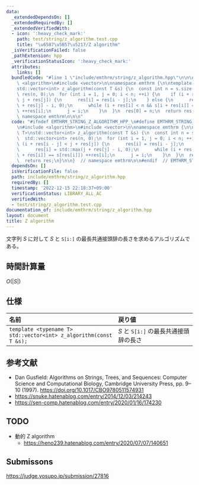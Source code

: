 ```yaml
---
data:
  _extendedDependsOn: []
  _extendedRequiredBy: []
  _extendedVerifiedWith:
  - icon: ':heavy_check_mark:'
    path: test/string/z_algorithm.test.cpp
    title: "\u6587\u5B57\u5217/Z algorithm"
  _isVerificationFailed: false
  _pathExtension: hpp
  _verificationStatusIcon: ':heavy_check_mark:'
  attributes:
    links: []
  bundledCode: "#line 1 \"include/emthrm/string/z_algorithm.hpp\"\n\n\n\n#include\
    \ <algorithm>\n#include <vector>\n\nnamespace emthrm {\n\ntemplate <typename T>\n\
    std::vector<int> z_algorithm(const T &s) {\n  const int n = s.size();\n  std::vector<int>\
    \ res(n, 0);\n  for (int i = 1, j = 0; i < n; ++i) {\n    if (i + res[i - j] <\
    \ j + res[j]) {\n      res[i] = res[i - j];\n    } else {\n      res[i] = std::max(j\
    \ + res[j] - i, 0);\n      while (i + res[i] < n && s[i + res[i]] == s[res[i]])\
    \ ++res[i];\n      j = i;\n    }\n  }\n  res[0] = n;\n  return res;\n}\n\n}  //\
    \ namespace emthrm\n\n\n"
  code: "#ifndef EMTHRM_STRING_Z_ALGORITHM_HPP_\n#define EMTHRM_STRING_Z_ALGORITHM_HPP_\n\
    \n#include <algorithm>\n#include <vector>\n\nnamespace emthrm {\n\ntemplate <typename\
    \ T>\nstd::vector<int> z_algorithm(const T &s) {\n  const int n = s.size();\n\
    \  std::vector<int> res(n, 0);\n  for (int i = 1, j = 0; i < n; ++i) {\n    if\
    \ (i + res[i - j] < j + res[j]) {\n      res[i] = res[i - j];\n    } else {\n\
    \      res[i] = std::max(j + res[j] - i, 0);\n      while (i + res[i] < n && s[i\
    \ + res[i]] == s[res[i]]) ++res[i];\n      j = i;\n    }\n  }\n  res[0] = n;\n\
    \  return res;\n}\n\n}  // namespace emthrm\n\n#endif  // EMTHRM_STRING_Z_ALGORITHM_HPP_\n"
  dependsOn: []
  isVerificationFile: false
  path: include/emthrm/string/z_algorithm.hpp
  requiredBy: []
  timestamp: '2022-12-15 22:18:37+09:00'
  verificationStatus: LIBRARY_ALL_AC
  verifiedWith:
  - test/string/z_algorithm.test.cpp
documentation_of: include/emthrm/string/z_algorithm.hpp
layout: document
title: Z algorithm
---
```


文字列 $S$ に対して $S$ と `S[i:]` の最長共通接頭辞の長さを求めるアルゴリズムである。


## 時間計算量

$O(\lvert S \rvert)$


## 仕様

|名前|戻り値|
|:--|:--|
|`template <typename T>`<br>`std::vector<int> z_algorithm(const T &s);`|$S$ と `S[i:]` の最長共通接頭辞の長さ|


## 参考文献

- Dan Gusfield: Algorithms on Strings, Trees, and Sequences: Computer Science and Computational Biology, Cambridge University Press, pp. 9–10 (1997). https://doi.org/10.1017/CBO9780511574931
- https://snuke.hatenablog.com/entry/2014/12/03/214243
- https://sen-comp.hatenablog.com/entry/2020/01/16/174230


## TODO

- 動的 Z algorithm
  - https://heno239.hatenablog.com/entry/2020/07/07/140651


## Submissons

https://judge.yosupo.jp/submission/27816
